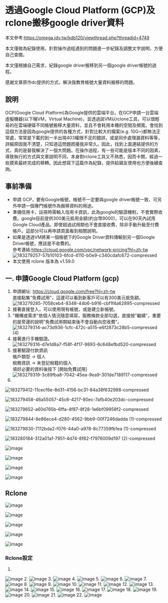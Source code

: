 # 透過Google Cloud Platform (GCP)及rclone搬移google driver資料

本文參考:https://omega.idv.tw/kdb120/viewthread.php?threadid=4749

本文僅做為紀錄使用，針對操作過程遇到的問題進一步紀錄及調整文字說明，方便自己查閱。

本文僅根據自己需求，紀錄google driver搬移到另一個google driver帳號的過程。

感謝文章原作dc提供的方式，解決我教育帳號大量資料搬移的問題。

## 說明
GCP(Google Cloud Platform)為Google提供的雲端平台。在GCP申請一台雲端虛擬機器(以下稱VM，Virtual Machine)，並透過該VM以rclone工具，可以很輕易的在雲端硬碟不同帳號搬移大量資料，並且不會耗用本機的空間及頻寬。會找到這個方法是因為google提供的各種方式，針對比較大的檔案(e.g. 10G~)都無法正常處，常常是下載的到一半出現403權限不足的錯誤，或是同步處理漏資料等等，詳細原因我不清楚，只知道這問題困擾我非常久。因此，找到上面連結提供的方式，真的是替我解決了一個大問題。在操作過程，有一些可能是版本不同的因素，導致執行的方式與文章說明不同，本身對rclone工具又不熟悉，因而卡關，經過一些摸索最終完成的移轉。因此想寫下這篇作為紀錄，提供給親友使用也方便後續查詢。

## 事前準備
* 申請 GCP，要有Google帳號，帳號不一定要與google driver帳號一致，可另外申請一個專門帳號作為搬移資料的用途。
* 準備信用卡，註冊時需輸入信用卡資訊，此為google的驗證機制，不會實際收費。google目前提供300美元抵用金額(約台幣9000)，可以在90天內試用Google Cloud產品。即使超過試用期也不會直接收費，除非手動升級至付費帳戶。這部分可以再申請頁面看到相關說明。
* 如果是透過VM將某一個帳號下的Google Driver資料傳輸到另一個Google Driver帳號，應該是不收費的。<br>
參考連結:https://cloud.google.com/vpc/network-pricing?hl=zh-tw
![183279257-57b10103-6fcd-4110-b0e9-c340cdafc672-compressed](https://user-images.githubusercontent.com/106213982/183292546-3ef47166-9eda-4fcb-8348-adf96fc76de1.jpg)
* 本文使用 rclone 版本為 v1.59.0

## 一. 申請Google Cloud Platform (gcp)
1. 申請網址: https://cloud.google.com/free?hl=zh-tw<br>
直接點集"免費試用"，這邊可以看到新客戶可以有300美元抵免額。
![183279285-7058ceb4-8348-44b6-b916-cbf1f4a62895-compressed](https://user-images.githubusercontent.com/106213982/183292618-20b5b00f-3a09-43c5-b3da-d364f1896d40.jpg)
2. 接著直接登入，可以使用現有帳號，或是建立新帳號。
3. "機構或需求"依個人情況隨意填寫，服務條款全部勾選，直接按"繼續"。重要的是旁邊的說明"免費試用期結束後不會自動向您收費"。
![183279314-ac73d936-1cfc-472c-a515-e6f2873c28b5-compressed (4)](https://user-images.githubusercontent.com/106213982/183292846-51adb4cf-a101-43fe-8142-b1e57bb7a094.jpg)
4. 接著進行手機驗證。
![183279316-d7e1d8a7-f58f-4f17-9893-6c648efbd520-compressed](https://user-images.githubusercontent.com/106213982/183292886-1e1a90fd-d75b-4257-ac8c-df2c094c1e29.jpg)
5. 接著驗證付款資訊<br>
帳戶類型 -> 個人<br>
稅務資訊 -> 未登記稅籍的個人<br>
填好必要的資料後按下 [開始免費試用]<br>
![183279319-3c89fba8-7042-45ea-9ea9-301de7189117-compressed](https://user-images.githubusercontent.com/106213982/183292912-c0c66c0a-7f77-426e-baf8-ff62c53c98a4.jpg)
6. 
![183279412-11cecf6e-8d31-4156-bc31-84a38f632988-compressed](https://user-images.githubusercontent.com/106213982/183292926-f75ee9ee-6b00-4077-a7d7-4225a5476dbe.jpg)

![183279458-46a55057-45c6-4217-80ec-7afb40e203dc-compressed](https://user-images.githubusercontent.com/106213982/183292998-8da11744-ce63-4abd-857d-3874da14281c.jpg)

![183279652-a60d765b-6ffa-4f87-8f28-1e6bf09958f2-compressed](https://user-images.githubusercontent.com/106213982/183293048-419a41c4-b8ad-43a6-a2ba-d3a0e6bdc114.jpg)

![183279844-8e86ece4-d280-4562-9bb9-00f7246dadda (1)-compressed](https://user-images.githubusercontent.com/106213982/183295043-2e109bd0-0584-4136-9773-d1fef51c908f.jpg)

![183279830-7112bda2-f076-44a0-a978-8c77359fb1ea (1)-compressed](https://user-images.githubusercontent.com/106213982/183295064-bf479161-b5bb-4b2a-8482-7071a64764ec.jpg)

![183280184-312a01a1-7951-4d74-8f82-f7976009d197 (2)-compressed](https://user-images.githubusercontent.com/106213982/183295089-bbbb67bd-0a66-49fc-82e7-cc500c117121.jpg)

![image](https://user-images.githubusercontent.com/106213982/183280194-98143866-9513-4cdb-8964-88296430c93f.png)

![image](https://user-images.githubusercontent.com/106213982/183280207-1ec8ec39-1469-43f0-a0fd-37541ed1df14.png)

![image](https://user-images.githubusercontent.com/106213982/183280214-f1aa568f-75fa-4466-a2d2-0fe821cc4464.png)

![image](https://user-images.githubusercontent.com/106213982/183280304-43793c7d-9bd8-46fc-b1fe-40a9ab7e9e19.png)

## Rclone
![image](https://user-images.githubusercontent.com/106213982/183281693-699c4da2-2d6f-42a6-8b76-2009c1e273fc.png)

![image](https://user-images.githubusercontent.com/106213982/183281699-39a2eb80-5536-4e00-989b-5cf80a6693dc.png)

![image](https://user-images.githubusercontent.com/106213982/183281775-99a7cc49-06da-4740-bc06-a39c7a90d0c7.png)

![image](https://user-images.githubusercontent.com/106213982/183281890-7b9d27f2-4f9c-40d7-b0b0-0dca7efe7925.png)

![image](https://user-images.githubusercontent.com/106213982/183281900-c5d92688-e05f-4b38-991f-b1504113c88a.png)

### Rclone設定
1. 
![image](https://user-images.githubusercontent.com/106213982/183283192-18591747-a4a8-4641-a4b8-ffa8ebf38a3e.png)
2. 
![image](https://user-images.githubusercontent.com/106213982/183282567-6133ad7e-fb4b-4eaf-8ab9-3a0cfbfac23b.png)
3. 
![image](https://user-images.githubusercontent.com/106213982/183282586-5b6046cb-47d8-4c80-80e8-6027d6488eb7.png)
4. 
![image](https://user-images.githubusercontent.com/106213982/183283302-8376ef12-d7d5-4721-a0a7-66ddfe204476.png)
5. 
![image](https://user-images.githubusercontent.com/106213982/183282631-36cf3c3a-a190-4c7e-9e19-2345219c30d6.png)
6. 
![image](https://user-images.githubusercontent.com/106213982/183282646-e6db7727-8778-40fe-9890-d7aa4456a3b4.png)
7. 
![image](https://user-images.githubusercontent.com/106213982/183282658-777762bc-91cb-4660-8105-d7d71ce5b356.png)
8. 
![image](https://user-images.githubusercontent.com/106213982/183282672-117d0f41-6cca-409c-b537-ca33bb432d82.png)
9. 
![image](https://user-images.githubusercontent.com/106213982/183282695-b25cbcff-7ace-4027-be44-53b157448e98.png)
10. 
![image](https://user-images.githubusercontent.com/106213982/183282740-0ea65c45-ef1d-4874-a8fb-2cadd51029ee.png)
11. 
![image](https://user-images.githubusercontent.com/106213982/183282762-1a4cab0f-47a9-4324-89e1-176e3acfc24f.png)
12. 
![image](https://user-images.githubusercontent.com/106213982/183283399-d12f2d93-0310-4f03-a8f1-3d69999951f4.png)
13. 
![image](https://user-images.githubusercontent.com/106213982/183282780-ba054d70-9526-4c7e-ac1a-42288d5ad507.png)
14. 
![image](https://user-images.githubusercontent.com/106213982/183282796-ee4723a1-ceee-4481-95fa-fc346acba208.png)
15.
![image](https://user-images.githubusercontent.com/106213982/183282804-af6f9e7a-6034-4d5d-8798-f43f4fabe8e7.png)
16. 
![image](https://user-images.githubusercontent.com/106213982/183282831-aa86f83c-1bf8-4f69-9777-c5fb161bbea9.png)
17. 
![image](https://user-images.githubusercontent.com/106213982/183282836-dcd5e51c-fd09-45dd-9950-84278558ea61.png)
18. 
![image](https://user-images.githubusercontent.com/106213982/183282872-429ebd91-2197-4152-a702-3088a5792b64.png)
19. 
![image](https://user-images.githubusercontent.com/106213982/183282924-861a29b1-28ed-4fb9-af6a-74682891d432.png)
20. 
![image](https://user-images.githubusercontent.com/106213982/183282961-f945e299-ebf0-4199-a399-66046f03abd3.png)
21. 
![image](https://user-images.githubusercontent.com/106213982/183282994-6c928d5d-9ecf-42a8-917d-985a461e7ccc.png)
22. 
![image](https://user-images.githubusercontent.com/106213982/183283023-91af3164-07d7-4a26-8747-22d5a045a418.png)











